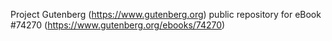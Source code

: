 Project Gutenberg (https://www.gutenberg.org) public repository for eBook #74270 (https://www.gutenberg.org/ebooks/74270)
